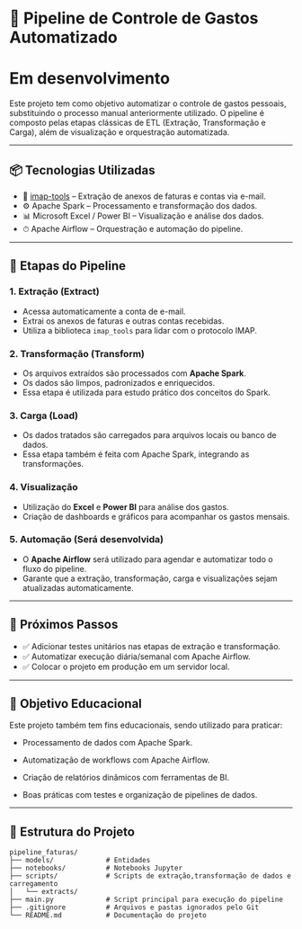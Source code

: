 # 💸 Pipeline de Controle de Gastos Automatizado

# Em desenvolvimento

Este projeto tem como objetivo automatizar o controle de gastos pessoais, substituindo o processo manual anteriormente utilizado. O pipeline é composto pelas etapas clássicas de ETL (Extração, Transformação e Carga), além de visualização e orquestração automatizada.

---

## 📦 Tecnologias Utilizadas

- 📧 [imap-tools](https://github.com/ikvk/imap_tools) – Extração de anexos de faturas e contas via e-mail.
- ⚙️ Apache Spark – Processamento e transformação dos dados.
- 📊 Microsoft Excel / Power BI – Visualização e análise dos dados.
- ⏱ Apache Airflow – Orquestração e automação do pipeline.

---

## 🔄 Etapas do Pipeline

### 1. Extração (Extract)
- Acessa automaticamente a conta de e-mail.
- Extrai os anexos de faturas e outras contas recebidas.
- Utiliza a biblioteca `imap_tools` para lidar com o protocolo IMAP.

### 2. Transformação (Transform)
- Os arquivos extraídos são processados com **Apache Spark**.
- Os dados são limpos, padronizados e enriquecidos.
- Essa etapa é utilizada para estudo prático dos conceitos do Spark.


### 3. Carga (Load)
- Os dados tratados são carregados para arquivos locais ou banco de dados.
- Essa etapa também é feita com Apache Spark, integrando as transformações.

### 4. Visualização 
- Utilização do **Excel** e **Power BI** para análise dos gastos.
- Criação de dashboards e gráficos para acompanhar os gastos mensais.

### 5. Automação (Será desenvolvida)
- O **Apache Airflow** será utilizado para agendar e automatizar todo o fluxo do pipeline.
- Garante que a extração, transformação, carga e visualizações sejam atualizadas automaticamente.

---

## 🧪 Próximos Passos

- ✅ Adicionar testes unitários nas etapas de extração e transformação.
- ✅ Automatizar execução diária/semanal com Apache Airflow.
- ✅ Colocar o projeto em produção em um servidor local.

---

## 🧠 Objetivo Educacional
Este projeto também tem fins educacionais, sendo utilizado para praticar:

- Processamento de dados com Apache Spark.

- Automatização de workflows com Apache Airflow.

- Criação de relatórios dinâmicos com ferramentas de BI.

- Boas práticas com testes e organização de pipelines de dados.

---

## 📁 Estrutura do Projeto

```plaintext
pipeline_faturas/
├── models/             # Entidades
├── notebooks/          # Notebooks Jupyter
├── scripts/            # Scripts de extração,transformação de dados e carregamento
│   └── extracts/
├── main.py             # Script principal para execução do pipeline
├── .gitignore          # Arquivos e pastas ignorados pelo Git
└── README.md           # Documentação do projeto



